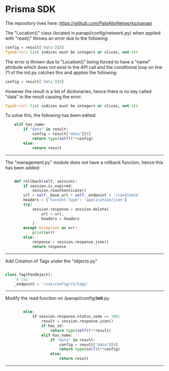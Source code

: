 # Prisma SDK

The repository lives here: <https://github.com/PaloAltoNetworks/panapi>

The "Location()" class (located in panapi/config/network.py) when applied with "read()" throws an error due to the following:

~~~python
config = result['data'][0]
TypeError: list indices must be integers or slices, not str
~~~

The error is thrown due to "Location()" being forced to have a "name" attribute which does not exist in the API call and the conditional loop on line 71 of the init.py catches this and applies the following:

~~~python
config = result['data'][0]
~~~

However the result is a list of dictionaries, hence there is no key called "data" in the result causing the error.

~~~python
TypeError: list indices must be integers or slices, not str
~~~

To solve this, the following has been edited:

~~~python
    elif has_name:
        if "data" in result:
            config = result["data"][0]
            return type(self)(**config)
        else:
            return result
~~~

***
The "management.py" module does not have a rollback function, hence this has been added:

~~~python

    def rollback(self, session):
        if session.is_expired:
            session.reauthenticate()
        url = self._base_url + self._endpoint + '/candidate'
        headers = {'Content-Type': 'application/json'}
        try:
            session.response = session.delete(
                url = url,
                headers = headers
            )
        except Exception as err:
            print(err)
        else:
            response = session.response.json()
            return response
~~~

***

Add Creation of Tags under the "objects.py"

~~~python

class Tag(PanObject):
    'A tag'
    _endpoint = '/sse/config/v1/tags'

~~~

***
Modify the read function on /panapi/config/__init__.py

~~~python

        else:
            if session.response.status_code == 200:
                result = session.response.json()
                if has_id:
                    return type(self)(**result)
                elif has_name:
                    if "data" in result:
                        config = result["data"][0]
                        return type(self)(**config)
                    else:
                        return result
~~~

***
